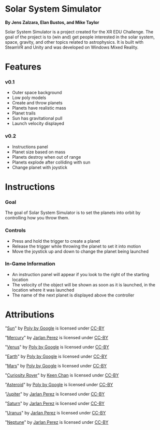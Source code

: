 # Solar System Simulator
**By Jens Zalzara, Elan Bustos, and Mike Taylor**

Solar System Simulator is a project created for the XR EDU Challenge. The goal of the project is to (win and) get people interested in the solar system, space, gravity, and other topics related to astrophysics. It is built with SteamVR and Unity and was developed on Windows Mixed Reality.

# Features
### v0.1
- Outer space background
- Low poly models
- Create and throw planets
- Planets have realistic mass
- Planet trails
- Sun has gravitational pull
- Launch velocity displayed
### v0.2
- Instructions panel
- Planet size based on mass
- Planets destroy when out of range
- Planets explode after colliding with sun
- Change planet with joystick

# Instructions

### Goal
The goal of Solar System Simulator is to set the planets into orbit by controlling how you throw them.

### Controls
- Press and hold the trigger to create a planet
- Release the trigger while throwing the planet to set it into motion
- Move the joystick up and down to change the planet being launched

### In-Game Information
- An instruction panel will appear if you look to the right of the starting location
- The velocity of the object will be shown as soon as it is launched, in the location where it was launched
- The name of the next planet is displayed above the controller

# Attributions
"[Sun](https://poly.google.com/view/77wHkzwlpOq)" by [Poly by Google](https://poly.google.com/user/4aEd8rQgKu2) is licensed under [CC-BY](https://creativecommons.org/licenses/by/4.0)

"[Mercury](https://poly.google.com/view/9PBDNYhgXDS)" by [Jarlan Perez](https://poly.google.com/user/4lZfAdz3x3X) is licensed under [CC-BY](https://creativecommons.org/licenses/by/4.0)

"[Venus](https://poly.google.com/view/6V99ow0chMd)" by [Poly by Google](https://poly.google.com/user/4aEd8rQgKu2) is licensed under [CC-BY](https://creativecommons.org/licenses/by/4.0)

"[Earth](https://poly.google.com/view/88CP80Kgb-u)" by [Poly by Google](https://poly.google.com/user/4aEd8rQgKu2) is licensed under [CC-BY](https://creativecommons.org/licenses/by/4.0)

"[Mars](https://poly.google.com/view/dsrYdi4GZ8U)" by [Poly by Google](https://poly.google.com/user/4aEd8rQgKu2) is licensed under [CC-BY](https://creativecommons.org/licenses/by/4.0)

"[Curiosity Rover](https://poly.google.com/view/caZFn1bu4Zc)" by [Keen Chan](https://poly.google.com/user/9ONx-uk_7ao) is licensed under [CC-BY](https://creativecommons.org/licenses/by/4.0)

"[Asteroid](https://poly.google.com/view/enaIlQWET9a)" by [Poly by Google](https://poly.google.com/user/4aEd8rQgKu2) is licensed under [CC-BY](https://creativecommons.org/licenses/by/4.0)

"[Jupiter](https://poly.google.com/view/6jv2Cl_xK2i)" by [Jarlan Perez](https://poly.google.com/user/4lZfAdz3x3X) is licensed under [CC-BY](https://creativecommons.org/licenses/by/4.0)

"[Saturn](https://poly.google.com/view/b-y9HDTsu7q)" by [Jarlan Perez](https://poly.google.com/user/4lZfAdz3x3X) is licensed under [CC-BY](https://creativecommons.org/licenses/by/4.0)

"[Uranus](https://poly.google.com/view/7qZDvQcXQWN)" by [Jarlan Perez](https://poly.google.com/user/4lZfAdz3x3X) is licensed under [CC-BY](https://creativecommons.org/licenses/by/4.0)

"[Neptune](https://poly.google.com/view/38LOedsa9ES)" by [Jarlan Perez](https://poly.google.com/user/4lZfAdz3x3X) is licensed under [CC-BY](https://creativecommons.org/licenses/by/4.0)
